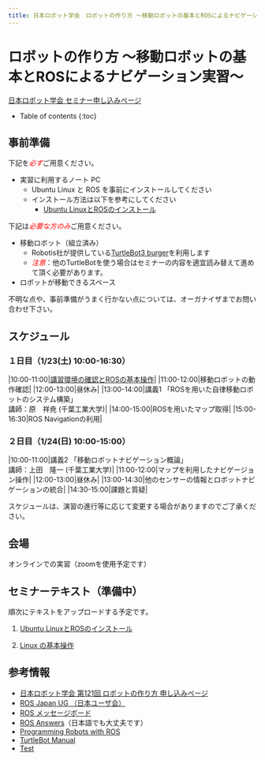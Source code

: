 ```yaml
---
title: 日本ロボット学会　ロボットの作り方 ～移動ロボットの基本とROSによるナビゲーション実習～
---
```


# ロボットの作り方 ～移動ロボットの基本とROSによるナビゲーション実習～

[日本ロボット学会 セミナー申し込みページ](https://www.rsj.or.jp/event/seminar/news/2020/s131.html)

- Table of contents
{:toc}

## 事前準備

下記を<span style="color:red">*必ず*</span>ご用意ください。

- 実習に利用するノート PC
  - Ubuntu Linux と ROS を事前にインストールしてください
  - インストール方法は以下を参考にしてください
    - [Ubuntu LinuxとROSのインストール](linux_and_ros_install.html)

下記は<span style="color:red">*必要な方のみ*</span>ご用意ください。

- 移動ロボット（組立済み）
  - Robotis社が提供している[TurtleBot3 burger](https://emanual.robotis.com/docs/en/platform/turtlebot3/overview/)を利用します
  - <span style="color:red">_注意_</span>：他のTurtleBotを使う場合はセミナーの内容を適宜読み替えて進めて頂く必要があります。
- ロボットが移動できるスペース

不明な点や、事前準備がうまく行かない点については、オーガナイザまでお問い合わせ下さい。

## スケジュール

### １日目（1/23(土) 10:00-16:30）

|10:00-11:00|[講習環境の確認とROSの基本操作](ros_basics.html)|
|11:00-12:00|移動ロボットの動作確認|
|12:00-13:00|昼休み|
|13:00-14:00|講義1 「ROSを用いた自律移動ロボットのシステム構築」<br>講師：原　祥尭 (千葉工業大学)|
|14:00-15:00|ROSを用いたマップ取得|
|15:00-16:30|ROS Navigationの利用|

### ２日目（1/24(日) 10:00-15:00）

|10:00-11:00|講義2 「移動ロボットナビゲーション概論」<br>講師：上田　隆一 (千葉工業大学)|
|11:00-12:00|マップを利用したナビゲージョン操作|
|12:00-13:00|昼休み|
|13:00-14:30|他のセンサーの情報とロボットナビゲーションの統合|
|14:30-15:00|課題と質疑|

スケジュールは、演習の進行等に応じて変更する場合がありますのでご了承ください。

## 会場

オンラインでの実習（zoomを使用予定です）


## セミナーテキスト（準備中）
順次にテキストをアップロードする予定です。

1. [Ubuntu LinuxとROSのインストール](linux_and_ros_install.html)

1. [Linux の基本操作](linux_basics.html)


## 参考情報

- [日本ロボット学会 第121回 ロボットの作り方 申し込みページ](https://www.rsj.or.jp/event/seminar/news/2020/s131.html)
- [ROS Japan UG （日本ユーザ会）](https://rosjp.connpass.com/)
- [ROS メッセージボード](https://discourse.ros.org/)
- [ROS Answers](http://answers.ros.org/)（日本語でも大丈夫です）
- [Programming Robots with ROS](http://shop.oreilly.com/product/0636920024736.do)
- [TurtleBot Manual](https://emanual.robotis.com/docs/en/platform/turtlebot3/overview/)
- [Test](test-before-pub.html)
